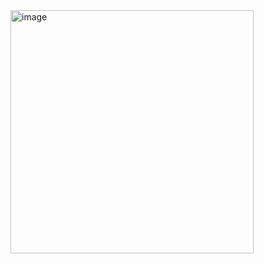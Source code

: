 <img width="389" alt="image" src="https://github.com/helloannali/annali-python/assets/3973166/dac668e7-c7fc-419c-a2c4-d5c5533349ce">
